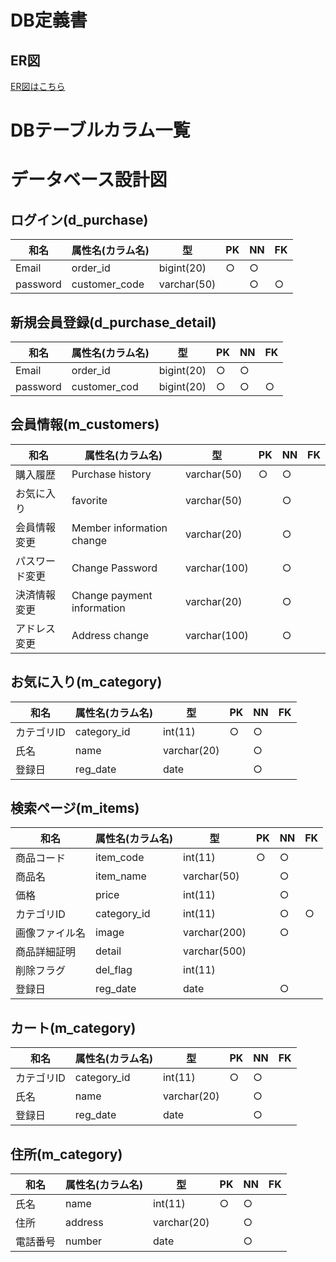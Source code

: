 # DB定義書
## ER図
[ER図はこちら](https://github.com/Aso2001026/2021sys-design/blob/main/md/sample/DB/ER%E5%9B%B3.md)

# DBテーブルカラム一覧

# データベース設計図

## ログイン(d_purchase)

|和名|属性名(カラム名)|型|PK|NN|FK|
|---|-----|--|--|--|--|
|Email|order_id|bigint(20)|○|○||
|password|customer_code|varchar(50)||○|○|

## 新規会員登録(d_purchase_detail)

|和名|属性名(カラム名)|型|PK|NN|FK|
|---|-----|--|--|--|--|
|Email|order_id|bigint(20)|○|○||
|password|customer_cod|bigint(20) |○|○|○|


## 会員情報(m_customers)

|和名|属性名(カラム名)|型|PK|NN|FK|
|---|-----|--|--|--|--|
|購入履歴|Purchase history|varchar(50)|○|○||
|お気に入り|favorite|varchar(50)||○||
|会員情報変更|Member information change|varchar(20)||○||
|パスワード変更|Change Password|varchar(100)||○||
|決済情報変更|Change payment information|varchar(20)||○||
|アドレス変更|Address change|varchar(100)||○||

## お気に入り(m_category)

|和名|属性名(カラム名)|型|PK|NN|FK|
|---|-----|--|--|--|--|
|カテゴリID|category_id|int(11)|○|○||
|氏名|name|varchar(20)||○||
|登録日|reg_date|date||○||

## 検索ページ(m_items)

|和名|属性名(カラム名)|型|PK|NN|FK|
|---|-----|--|--|--|--|
|商品コード|item_code|int(11)|○|○||
|商品名|item_name|varchar(50)||○||
|価格|price|int(11)||○||
|カテゴリID|category_id|int(11)||○|○|
|画像ファイル名|image|varchar(200)||○||
|商品詳細証明|detail|varchar(500)||||
|削除フラグ|del_flag|int(11)||||
|登録日|reg_date|date||○||

## カート(m_category)

|和名|属性名(カラム名)|型|PK|NN|FK|
|---|-----|--|--|--|--|
|カテゴリID|category_id|int(11)|○|○||
|氏名|name|varchar(20)||○||
|登録日|reg_date|date||○||

## 住所(m_category)

|和名|属性名(カラム名)|型|PK|NN|FK|
|---|-----|--|--|--|--|
|氏名|name|int(11)|○|○||
|住所|address|varchar(20)||○||
|電話番号|number|date||○||






